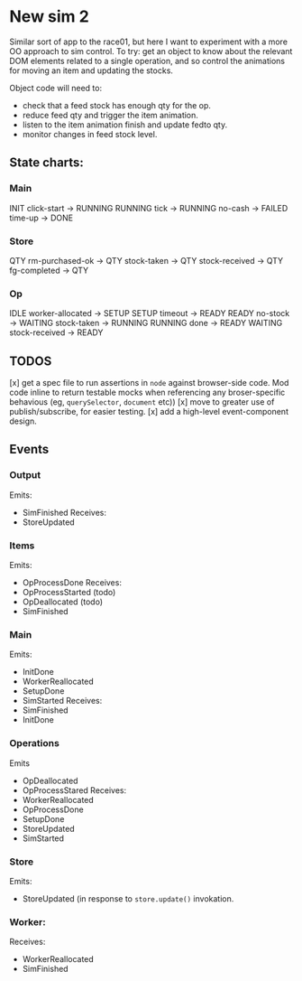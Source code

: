 # New sim 2

Similar sort of app to the race01, but here I want to experiment with a more OO approach to sim control. To try: get an object to know about the relevant DOM elements related to a single operation, and so control the animations for moving an item and updating the stocks.

Object code will need to:
- check that a feed stock has enough qty for the op.
- reduce feed qty and trigger the item animation.
- listen to the item animation finish and update fedto qty.
- monitor changes in feed stock level.

## State charts:
### Main
INIT
  click-start -> RUNNING
RUNNING
  tick -> RUNNING
  no-cash -> FAILED
  time-up -> DONE

### Store
QTY
  rm-purchased-ok -> QTY
  stock-taken -> QTY
  stock-received -> QTY
  fg-completed -> QTY

### Op
IDLE
  worker-allocated -> SETUP
SETUP
  timeout -> READY
READY
  no-stock -> WAITING
  stock-taken -> RUNNING
RUNNING
  done -> READY
WAITING
  stock-received -> READY

## TODOS
[x] get a spec file to run assertions in `node` against browser-side code. Mod code inline to return testable mocks when referencing any broser-specific behavious (eg, `querySelector`, `document` etc))
[x] move to greater use of publish/subscribe, for easier testing.
[x] add a high-level event-component design.

## Events
### Output
Emits:
- SimFinished
Receives:
- StoreUpdated

### Items
Emits:
- OpProcessDone
Receives:
- OpProcessStarted (todo)
- OpDeallocated (todo)
- SimFinished

### Main
Emits:
- InitDone
- WorkerReallocated
- SetupDone
- SimStarted
Receives:
- SimFinished
- InitDone

### Operations
Emits
- OpDeallocated
- OpProcessStared
Receives:
- WorkerReallocated
- OpProcessDone
- SetupDone
- StoreUpdated
- SimStarted

### Store
Emits:
- StoreUpdated (in response to `store.update()` invokation.

### Worker:
Receives:
- WorkerReallocated
- SimFinished

